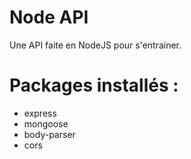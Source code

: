 # Node API

Une API faite en NodeJS pour s'entrainer.

# Packages installés :

- express
- mongoose
- body-parser
- cors
